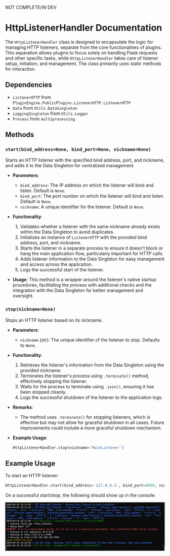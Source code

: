 
 NOT COMPLETE/IN DEV

# HttpListenerHandler Documentation

The `HttpListenerHandler` class is designed to encapsulate the logic for managing HTTP listeners, separate from the core functionalities of plugins. This separation allows plugins to focus solely on handling Flask requests and other specific tasks, while `HttpListenerHandler` takes care of listener setup, initiation, and management. The class primarily uses static methods for interaction.



## Dependencies

- `ListenerHTTP` from `PluginEngine.PublicPlugins.ListenerHTTP.ListenerHTTP`
- `Data` from `Utils.DataSingleton`
- `LoggingSingleton` from `Utils.Logger`
- `Process` from `multiprocessing`

## Methods

### `start(bind_address=None, bind_port=None, nickname=None)`

Starts an HTTP listener with the specified bind address, port, and nickname, and adds it to the Data Singleton for centralized management.

- **Parameters**:
    - `bind_address`: The IP address on which the listener will bind and listen. Default is `None`.
    - `bind_port`: The port number on which the listener will bind and listen. Default is `None`.
    - `nickname`: A unique identifier for the listener. Default is `None`.

- **Functionality**:
    1. Validates whether a listener with the same nickname already exists within the Data Singleton to avoid duplicates.
    2. Initializes an instance of `ListenerHTTP` with the provided bind address, port, and nickname.
    3. Starts the listener in a separate process to ensure it doesn't block or hang the main application flow, particularly important for HTTP calls.
    4. Adds listener information to the Data Singleton for easy management and access across the application.
    5. Logs the successful start of the listener.

- **Usage**:
  This method is a wrapper around the listener's native startup procedures, facilitating the process with additional checks and the integration with the Data Singleton for better management and oversight.

### `stop(nickname=None)`

Stops an HTTP listener based on its nickname.

- **Parameters**:
    - `nickname` (str): The unique identifier of the listener to stop. Defaults to `None`.

- **Functionality**:
    1. Retrieves the listener's information from the Data Singleton using the provided nickname.
    2. Terminates the listener's process using `.terminate()` method, effectively stopping the listener.
    3. Waits for the process to terminate using `.join()`, ensuring it has been stopped cleanly.
    4. Logs the successful shutdown of the listener to the application logs.

- **Remarks**:
    - The method uses `.terminate()` for stopping listeners, which is effective but may not allow for graceful shutdown in all cases. Future improvements could include a more graceful shutdown mechanism.

- **Example Usage**:
    ```python
    HttpListenerHandler.stop(nickname='MainListener')
    ```


## Example Usage

To start an HTTP listener:

```python
HttpListenerHandler.start(bind_address='127.0.0.1', bind_port=8080, nickname='MainListener')
```


On a successful start/stop, the following should show up in the console:

![](../../../../../../Images/Server/Plugins/SimpleC2/http_listener_successful_start.png)
